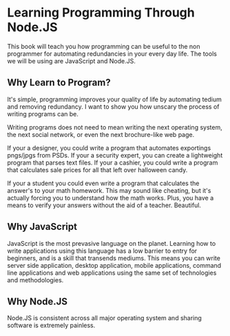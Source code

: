 # Learning Programming Through Node.JS

This book will teach you how programming can be useful to the non programmer for automating redundancies in your every day life.  The tools we will be using are JavaScript and Node.JS.  

## Why Learn to Program?

It's simple, programming improves your quality of life by automating tedium and removing redundancy.  I want to show you how unscary the process of writing programs can be.

Writing programs does not need to mean writing the next operating system, the next social network, or even the next brochure-like web page.

If your a designer, you could write a program that automates exportings pngs/jpgs from PSDs.  If your a security expert, you can create a lightweight program that parses text files.  If your a cashier, you could write a program that calculates sale prices for all that left over halloween candy.

If your a student you could even write a program that calculates the answer's to your math homework.  This may sound like cheating, but it's actually forcing you to understand how the math works.  Plus, you have a means to verify your answers without the aid of a teacher.  Beautiful.

## Why JavaScript

JavaScript is the most prevasive language on the planet.  Learning how to write applications using this language has a low barrier to entry for beginners, and is a skill that transends mediums.  This means you can write server side application, desktop application, mobile applications, command line applications and web applications using the same set of technologies and methodologies.

## Why Node.JS

Node.JS is consistent across all major operating system and sharing software is extremely painless.